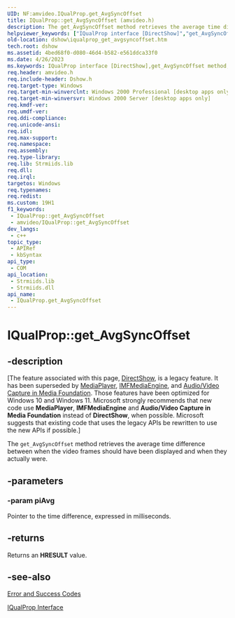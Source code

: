 ```yaml
---
UID: NF:amvideo.IQualProp.get_AvgSyncOffset
title: IQualProp::get_AvgSyncOffset (amvideo.h)
description: The get_AvgSyncOffset method retrieves the average time difference between when the video frames should have been displayed and when they actually were.
helpviewer_keywords: ["IQualProp interface [DirectShow]","get_AvgSyncOffset method","IQualProp.get_AvgSyncOffset","IQualProp::get_AvgSyncOffset","IQualPropget_AvgSyncOffset","amvideo/IQualProp::get_AvgSyncOffset","dshow.iqualprop_get_avgsyncoffset","get_AvgSyncOffset","get_AvgSyncOffset method [DirectShow]","get_AvgSyncOffset method [DirectShow]","IQualProp interface"]
old-location: dshow\iqualprop_get_avgsyncoffset.htm
tech.root: dshow
ms.assetid: 4bed68f0-d080-46d4-b582-e561ddca33f0
ms.date: 4/26/2023
ms.keywords: IQualProp interface [DirectShow],get_AvgSyncOffset method, IQualProp.get_AvgSyncOffset, IQualProp::get_AvgSyncOffset, IQualPropget_AvgSyncOffset, amvideo/IQualProp::get_AvgSyncOffset, dshow.iqualprop_get_avgsyncoffset, get_AvgSyncOffset, get_AvgSyncOffset method [DirectShow], get_AvgSyncOffset method [DirectShow],IQualProp interface
req.header: amvideo.h
req.include-header: Dshow.h
req.target-type: Windows
req.target-min-winverclnt: Windows 2000 Professional [desktop apps only]
req.target-min-winversvr: Windows 2000 Server [desktop apps only]
req.kmdf-ver: 
req.umdf-ver: 
req.ddi-compliance: 
req.unicode-ansi: 
req.idl: 
req.max-support: 
req.namespace: 
req.assembly: 
req.type-library: 
req.lib: Strmiids.lib
req.dll: 
req.irql: 
targetos: Windows
req.typenames: 
req.redist: 
ms.custom: 19H1
f1_keywords:
 - IQualProp::get_AvgSyncOffset
 - amvideo/IQualProp::get_AvgSyncOffset
dev_langs:
 - c++
topic_type:
 - APIRef
 - kbSyntax
api_type:
 - COM
api_location:
 - Strmiids.lib
 - Strmiids.dll
api_name:
 - IQualProp.get_AvgSyncOffset
---
```


# IQualProp::get_AvgSyncOffset


## -description

\[The feature associated with this page, [DirectShow](/windows/win32/directshow/directshow), is a legacy feature. It has been superseded by [MediaPlayer](/uwp/api/Windows.Media.Playback.MediaPlayer), [IMFMediaEngine](/windows/win32/api/mfmediaengine/nn-mfmediaengine-imfmediaengine), and [Audio/Video Capture in Media Foundation](windows/win32/medfound/audio-video-capture-in-media-foundation). Those features have been optimized for Windows 10 and Windows 11. Microsoft strongly recommends that new code use **MediaPlayer**, **IMFMediaEngine** and **Audio/Video Capture in Media Foundation** instead of **DirectShow**, when possible. Microsoft suggests that existing code that uses the legacy APIs be rewritten to use the new APIs if possible.\]

The <code>get_AvgSyncOffset</code> method retrieves the average time difference between when the video frames should have been displayed and when they actually were.

## -parameters

### -param piAvg

Pointer to the time difference, expressed in milliseconds.

## -returns

Returns an <b>HRESULT</b> value.

## -see-also

<a href="/windows/desktop/DirectShow/error-and-success-codes">Error and Success Codes</a>



<a href="/windows/desktop/api/amvideo/nn-amvideo-iqualprop">IQualProp Interface</a>